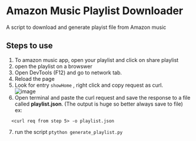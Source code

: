 # Amazon Music Playlist Downloader
A script to download and generate playist file from Amazon music

## Steps to use
1. To amazon music app, open your playlist and click on share playlist
2. open the playlist on a browswer
3. Open DevTools (F12) and go to network tab.
4. Reload the page 
5. Look for entry `showHome` , right click and copy request as curl.  
    ![image](https://user-images.githubusercontent.com/6481548/212118731-ba18104f-033f-4af0-af5b-f0babc5bde93.png)
6. Open terminal and paste the curl request and save the response to a file called **playlist.json**. (The output is huge so better always save to file)  
  ex:  
  ```
    <curl req from step 5> -o playlist.json
  ```
7. run the script `ptython generate_playlist.py`
